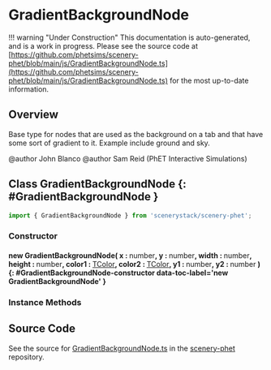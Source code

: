 # GradientBackgroundNode

!!! warning "Under Construction"
    This documentation is auto-generated, and is a work in progress. Please see the source code at
    [https://github.com/phetsims/scenery-phet/blob/main/js/GradientBackgroundNode.ts](https://github.com/phetsims/scenery-phet/blob/main/js/GradientBackgroundNode.ts) for the most up-to-date information.

## Overview

Base type for nodes that are used as the background on a tab and that have
some sort of gradient to it.  Example include ground and sky.

@author John Blanco
@author Sam Reid (PhET Interactive Simulations)

## Class GradientBackgroundNode {: #GradientBackgroundNode }


```js
import { GradientBackgroundNode } from 'scenerystack/scenery-phet';
```
### Constructor

#### new GradientBackgroundNode( x : <span style="font-weight: 400;"><span style="color: hsla(calc(var(--md-hue) + 180deg),80%,40%,1);">number</span></span>, y : <span style="font-weight: 400;"><span style="color: hsla(calc(var(--md-hue) + 180deg),80%,40%,1);">number</span></span>, width : <span style="font-weight: 400;"><span style="color: hsla(calc(var(--md-hue) + 180deg),80%,40%,1);">number</span></span>, height : <span style="font-weight: 400;"><span style="color: hsla(calc(var(--md-hue) + 180deg),80%,40%,1);">number</span></span>, color1 : <span style="font-weight: 400;">[TColor](../scenery/TColor.md)</span>, color2 : <span style="font-weight: 400;">[TColor](../scenery/TColor.md)</span>, y1 : <span style="font-weight: 400;"><span style="color: hsla(calc(var(--md-hue) + 180deg),80%,40%,1);">number</span></span>, y2 : <span style="font-weight: 400;"><span style="color: hsla(calc(var(--md-hue) + 180deg),80%,40%,1);">number</span></span> ) {: #GradientBackgroundNode-constructor data-toc-label='new GradientBackgroundNode' }

### Instance Methods





## Source Code

See the source for [GradientBackgroundNode.ts](https://github.com/phetsims/scenery-phet/blob/main/js/GradientBackgroundNode.ts) in the [scenery-phet](https://github.com/phetsims/scenery-phet) repository.
